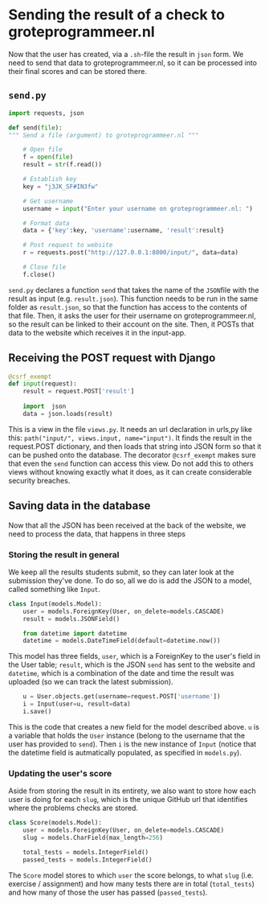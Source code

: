 ﻿# Sending the result of a check to groteprogrammeer.nl
Now that the user has created, via a `.sh`-file the result in `json` form. We need to send that data to groteprogrammeer.nl, so it can be processed into their final scores and can be stored there.

## `send.py`

```python 
import requests, json

def send(file):
""" Send a file (argument) to groteprogrammeer.nl """

	# Open file
	f = open(file)
	result = str(f.read())

	# Establish key
	key = "j3JK_SF#IN3fw"

	# Get username
	username = input("Enter your username on groteprogrammeer.nl: ")

	# Format data
	data = {'key':key, 'username':username, 'result':result}

	# Post request to website
	r = requests.post("http://127.0.0.1:8000/input/", data=data)

	# Close file
	f.close()
```
`send.py` declares a function `send` that takes the name of the `JSON`file with the result as input (e.g. `result.json`). This function needs to be run in the same folder as `result.json`, so that the function has access to the contents of that file. Then, it asks the user for their username on groteprogrammeer.nl, so the result can be linked to their account on the site. Then, it POSTs that data to the website which receives it in the input-app.

## Receiving the POST request with Django
```python
@csrf_exempt
def input(request):
	result = request.POST['result']
	
	import  json
	data = json.loads(result)
``` 
This is a view in the file `views.py`. It needs an url declaration in urls,py like this: `path("input/", views.input, name="input")`. It finds the result in the request.POST dictionary, and then loads that string into JSON form so that it can be pushed onto the database. The decorator `@csrf_exempt` makes sure that even the `send` function can access this view. Do not add this to others views without knowing exactly what it does, as it can create considerable security breaches.

## Saving data in the database
Now that all the JSON has been received at the back of the website, we need to process the data, that happens in three steps

### Storing the result in general
We keep all the results students submit, so they can later look at the submission they've done. To do so, all we do is add the JSON to a model, called something like `Input`.
```python
class Input(models.Model):
    user = models.ForeignKey(User, on_delete=models.CASCADE)
    result = models.JSONField()

    from datetime import datetime
    datetime = models.DateTimeField(default=datetime.now())
```
This model has three fields, `user`, which is a ForeignKey to the user's field in the User table; `result`, which is the JSON `send` has sent to the website and `datetime`, which is a combination of the date and time the result was uploaded (so we can track the latest submission).
```python
    u = User.objects.get(username=request.POST['username'])
    i = Input(user=u, result=data)
	i.save()
```
This is the code that creates a new field for the model described above. `u` is a variable that holds the `User` instance (belong to the username that the user has provided to `send`). Then `i` is the new instance of `Input` (notice that the datetime field is autmatically populated, as specified in `models.py`).
### Updating the user's score
Aside from storing the result in its entirety, we also want to store how each user is doing for each `slug`, which is the unique GitHub url that identifies where the problems checks are stored.
```python
class Score(models.Model):
    user = models.ForeignKey(User, on_delete=models.CASCADE)
    slug = models.CharField(max_length=256)

    total_tests = models.IntegerField()
    passed_tests = models.IntegerField()
```
The `Score` model stores to which `user` the score belongs, to what `slug` (i.e. exercise / assignment) and how many tests there are in total (`total_tests`) and how many of those the user has passed (`passed_tests`). 

